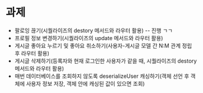 # 과제
* 팔로잉 끊기(시퀄라이즈의 destory 메서드와 라우터 활용)    --  진행 ㄱㄱ
* 프로필 정보 변경하기(시퀄라이즈의 update 메서드와 라우터 활용)
* 게시글 좋아요 누르기 및 좋아요 취소하기(사용자-게시글 모델 간 N:M 관계 정립 후 라우터 활용)
* 게시글 삭제하기(등록자와 현재 로그인한 사용자가 같을 때, 시퀄라이즈의 destory 메서드와 라우터 활용)
* 매번 데이터베이스를 조회하지 않도록 deserializeUser 캐싱하기(객체 선언 후 객체에 사용자 정보 저장, 객체 안에 캐싱된 값이 있으면 조회)









